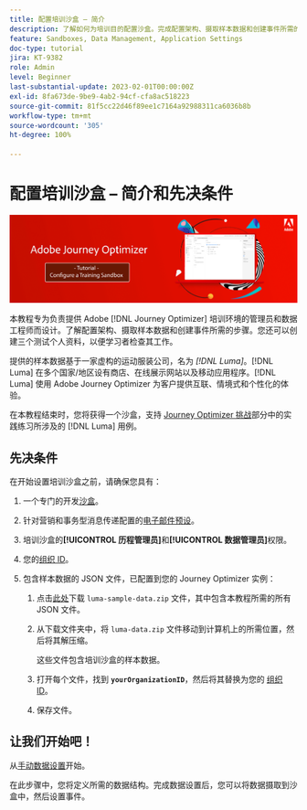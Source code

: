 ```yaml
---
title: 配置培训沙盒 – 简介
description: 了解如何为培训目的配置沙盒。完成配置架构、摄取样本数据和创建事件所需的步骤。
feature: Sandboxes, Data Management, Application Settings
doc-type: tutorial
jira: KT-9382
role: Admin
level: Beginner
last-substantial-update: 2023-02-01T00:00:00Z
exl-id: 8fa673de-9be9-4ab2-94cf-cfa8ac518223
source-git-commit: 81f5cc22d46f89ee1c7164a92988311ca6036b8b
workflow-type: tm+mt
source-wordcount: '305'
ht-degree: 100%

---
```


# 配置培训沙盒 – 简介和先决条件

![横幅教程 – 配置培训沙盒](./assets/ajo-banner-configure-training-sandbox.png)

本教程专为负责提供 Adobe [!DNL Journey Optimizer] 培训环境的管理员和数据工程师而设计。了解配置架构、摄取样本数据和创建事件所需的步骤。您还可以创建三个测试个人资料，以便学习者检查其工作。

提供的样本数据基于一家虚构的运动服装公司，名为 _[!DNL Luma]_。[!DNL Luma] 在多个国家/地区设有商店、在线展示网站以及移动应用程序。[!DNL Luma] 使用 Adobe Journey Optimizer 为客户提供互联、情境式和个性化的体验。

在本教程结束时，您将获得一个沙盒，支持 [Journey Optimizer 挑战](/help/challenges/introduction-and-prerequisites.md)部分中的实践练习所涉及的 [!DNL Luma] 用例。

## 先决条件

在开始设置培训沙盒之前，请确保您具有：

1. 一个专门的开发[沙盒](https://experienceleague.adobe.com/docs/journey-optimizer-learn/tutorials/access-control/create-and-manage-sandboxes.html?lang=zh-Hans)。

1. 针对营销和事务型消息传递配置的[电子邮件预设](https://experienceleague.adobe.com/docs/journey-optimizer-learn/tutorials/configuration/channel-configuration/set-up-email-channel.html?lang=zh-Hans)。

1. 培训沙盒的&#x200B;**[!UICONTROL 历程管理员]**&#x200B;和&#x200B;**[!UICONTROL 数据管理员]**&#x200B;权限。

1. 您的[组织 ID](https://experienceleague.adobe.com/docs/core-services/interface/administration/organizations.html?lang=zh-Hans)。

1. 包含样本数据的 JSON 文件，已配置到您的 Journey Optimizer 实例：

   1. 点击[此处](/help/tutorial-configure-a-training-sandbox/assets/luma-data/luma-sample-data.zip)下载 `luma-sample-data.zip` 文件，其中包含本教程所需的所有 JSON 文件。

   1. 从下载文件夹中，将 `luma-data.zip` 文件移动到计算机上的所需位置，然后将其解压缩。

      这些文件包含培训沙盒的样本数据。

   1. 打开每个文件，找到 **`yourOrganizationID`**，然后将其替换为您的 [组织 ID](https://experienceleague.adobe.com/docs/core-services/interface/administration/organizations.html?lang=zh-Hans)。

   1. 保存文件。

## 让我们开始吧！

从[手动数据设置](/help/tutorial-configure-a-training-sandbox/manual-data-set-up.md)开始。

在此步骤中，您将定义所需的数据结构。完成数据设置后，您可以将数据摄取到沙盒中，然后设置事件。
